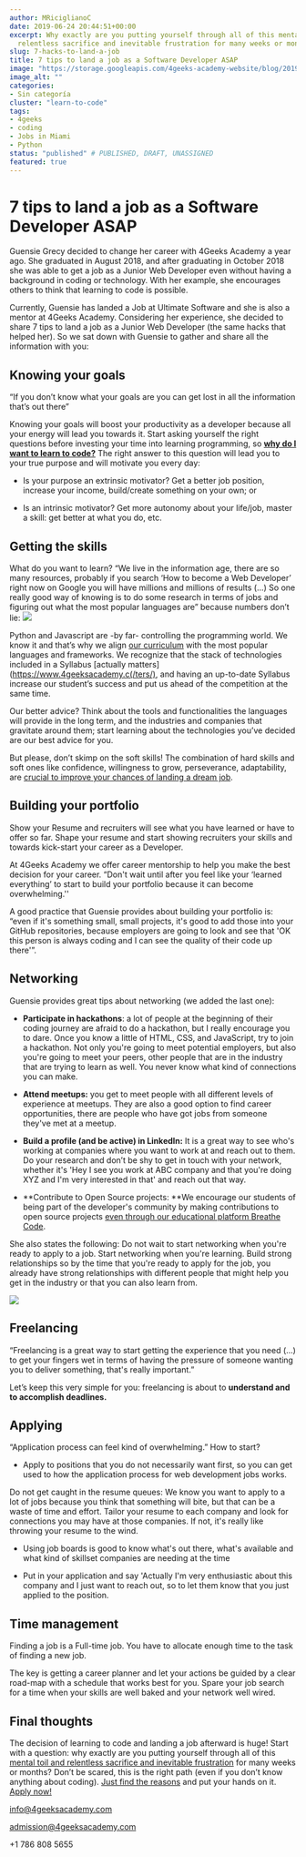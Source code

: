 ```yaml
---
author: MRiciglianoC
date: 2019-06-24 20:44:51+00:00
excerpt: Why exactly are you putting yourself through all of this mental toil and
  relentless sacrifice and inevitable frustration for many weeks or months?
slug: 7-hacks-to-land-a-job
title: 7 tips to land a job as a Software Developer ASAP
image: "https://storage.googleapis.com/4geeks-academy-website/blog/2019/06/GUENSE-01-1024x513.jpg"
image_alt: ""
categories:
- Sin categoría
cluster: "learn-to-code"
tags:
- 4geeks
- coding
- Jobs in Miami
- Python
status: "published" # PUBLISHED, DRAFT, UNASSIGNED
featured: true
---
```


# 7 tips to land a job as a Software Developer ASAP


Guensie Grecy decided to change her career with 4Geeks Academy a year ago. She graduated in August 2018, and after graduating in October 2018 she was able to get a job as a Junior Web Developer even without having a background in coding or technology. With her example, she encourages others to think that learning to code is possible.

Currently, Guensie has landed a Job at Ultimate Software and she is also a mentor at 4Geeks Academy. Considering her experience, she decided to share 7 tips to land a job as a Junior Web Developer (the same hacks that helped her). So we sat down with Guensie to gather and share all the information with you:


## Knowing your goals


“If you don’t know what your goals are you can get lost in all the information that’s out there” 

Knowing your goals will boost your productivity as a developer because all your energy will lead you towards it. Start asking yourself the right questions before investing your time into learning programming, so [**why do I want to learn to code?**](https://medium.com/elium-academy/learn-to-code-setting-your-goals-and-the-golden-circle-rule-33139cd107fe) The right answer to this question will lead you to your true purpose and will motivate you every day:



 	
  * Is your purpose an extrinsic motivator? Get a better job position, increase your income, build/create something on your own; or

 	
  * Is an intrinsic motivator? Get more autonomy about your life/job, master a skill: get better at what you do, etc.




## Getting the skills


What do you want to learn? “We live in the information age, there are so many resources, probably if you search ‘How to become a Web Developer’ right now on Google you will have millions and millions of results (...) So one really good way of knowing is to do some research in terms of jobs and figuring out what the most popular languages are” because numbers don’t lie: ![](https://storage.googleapis.com/4geeks-academy-website/blog/2019/06/Screen-Shot-2019-06-24-at-4.30.38-PM.png)

Python and Javascript are -by far- controlling the programming world. We know it and that’s why we align [our curriculum](/GEEKS-ACADEMY-FULL.pdf) with the most popular languages and frameworks. We recognize that the stack of technologies included in a Syllabus [actually matters](https://www.4geeksacademy.c(/ters/), and having an up-to-date Syllabus increase our student’s success and put us ahead of the competition at the same time.

Our better advice? Think about the tools and functionalities the languages will provide in the long term, and the industries and companies that gravitate around them; start learning about the technologies you’ve decided are our best advice for you.

But please, don’t skimp on the soft skills! The combination of hard skills and soft ones like confidence, willingness to grow, perseverance, adaptability, are [crucial to improve your chances of landing a dream job](https://business.linkedin.com/talent-solutions/blog/trends-and-research/2018/the-most-in-demand-hard-and-soft-skills-of-2018).


## Building your portfolio


Show your Resume and recruiters will see what you have learned or have to offer so far. Shape your resume and start showing recruiters your skills and towards kick-start your career as a Developer. 

At 4Geeks Academy we offer career mentorship to help you make the best decision for your career. “Don't wait until after you feel like your ‘learned everything’ to start to build your portfolio because it can become overwhelming.''

A good practice that Guensie provides about building your portfolio is: “even if it's something small, small projects, it's good to add those into your GitHub repositories, because employers are going to look and see that 'OK this person is always coding and I can see the quality of their code up there'”.


## Networking


Guensie provides great tips about networking (we added the last one):



 	
  * **Participate in hackathons**: a lot of people at the beginning of their coding journey are afraid to do a hackathon, but I really encourage you to dare. Once you know a little of HTML, CSS, and JavaScript, try to join a hackathon. Not only you're going to meet potential employers, but also you're going to meet your peers, other people that are in the industry that are trying to learn as well. You never know what kind of connections you can make.

 	
  * **Attend meetups:** you get to meet people with all different levels of experience at meetups. They are also a good option to find career opportunities, there are people who have got jobs from someone they've met at a meetup.

 	
  * **Build a profile (and be active) in LinkedIn:** It is a great way to see who's working at companies where you want to work at and reach out to them. Do your research and don’t be shy to get in touch with your network, whether it's 'Hey I see you work at ABC company and that you're doing XYZ and I'm very interested in that' and reach out that way.

 	
  * **Contribute to Open Source projects: **We encourage our students of being part of the developer's community by making contributions to open source projects [even through our educational platform Breathe Code](https://www.breatheco.de/contributing).


She also states the following: Do not wait to start networking when you're ready to apply to a job. Start networking when you're learning. Build strong relationships so by the time that you're ready to apply for the job, you already have strong relationships with different people that might help you get in the industry or that you can also learn from.

![](https://storage.googleapis.com/4geeks-academy-website/blog/2019/06/Networking-768x267.jpg)




## Freelancing


“Freelancing is a great way to start getting the experience that you need (...) to get your fingers wet in terms of having the pressure of someone wanting you to deliver something, that's really important.”

Let’s keep this very simple for you: freelancing is about to **understand and to accomplish deadlines.**


## Applying


“Application process can feel kind of overwhelming.” How to start?



 	
  * Apply to positions that you do not necessarily want first, so you can get used to how the application process for web development jobs works.


Do not get caught in the resume queues: We know you want to apply to a lot of jobs because you think that something will bite, but that can be a waste of time and effort. Tailor your resume to each company and look for connections you may have at those companies. If not, it's really like throwing your resume to the wind.



 	
  * Using job boards is good to know what's out there, what's available and what kind of skillset companies are needing at the time

 	
  * Put in your application and say 'Actually I'm very enthusiastic about this company and I just want to reach out, so to let them know that you just applied to the position.




## Time management 


Finding a job is a Full-time job. You have to allocate enough time to the task of finding a new job.

The key is getting a career planner and let your actions be guided by a clear road-map with a schedule that works best for you. Spare your job search for a time when your skills are well baked and your network well wired.


## Final thoughts


The decision of learning to code and landing a job afterward is huge! Start with a question: why exactly are you putting yourself through all of this [mental toil and relentless sacrifice and inevitable frustration](/feelings-learning-coding/) for many weeks or months? Don’t be scared, this is the right path (even if you don’t know anything about coding). [Just find the reasons](http://javascriptissexy.com/your-goal-and-purpose-for-learning-programming-will-determine-which-programming-career-path-to-pursue-and-whether-you-will-succeed/) and put your hands on it. [Apply now!](/apply/)



[info@4geeksacademy.com](mailto:info@4geeksacademy.com)

[admission@4geeksacademy.com](mailto:admission@4geeksacademy.com)

+1 786 808 5655
